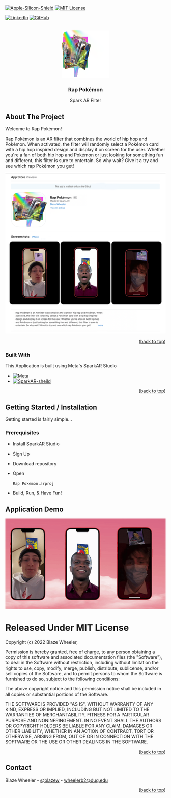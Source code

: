 
<!-- Improved compatibility of back to top link: See: https://github.com/othneildrew/Best-README-Template/pull/73 -->
<a name="readme-top"></a>



<!-- PROJECT SHIELDS -->
<!--
*** I'm using markdown "reference style" links for readability.
*** Reference links are enclosed in brackets [ ] instead of parentheses ( ).
*** See the bottom of this document for the declaration of the reference variables
*** for contributors-url, forks-url, etc. This is an optional, concise syntax you may use.
*** https://www.markdownguide.org/basic-syntax/#reference-style-links
-->
[![Apple-Silicon-Shield]][Apple-Silicon-Shield-url]
[![MIT License][license-shield]][license-url]


[![LinkedIn][linkedin-shield]][linkedin-url]
[![GitHub][GitHub-shield]][GitHub-url]



<!-- PROJECT LOGO -->
<br />
<div align="center">
  <a href="https://github.com/BlazeWheeler/Swift_Projects/">
    <img src="Images/RapPokemonIcon.png" alt="Logo" width="150" height="150">
  </a>

  <h3 align="center">Rap Pokémon</h3>

  <p align="center">
   Spark AR Filter
    <br />
    </div>





<!-- ABOUT THE PROJECT -->
## About The Project




Welcome to Rap Pokémon!

Rap Pokémon is an AR filter that combines the world of hip hop and Pokémon. When activated, the filter will randomly select a Pokémon card with a hip hop inspired design and display it on screen for the user. Whether you're a fan of both hip hop and Pokémon or just looking for something fun and different, this filter is sure to entertain. So why wait? Give it a try and see which rap Pokémon you get!


![App Preview](Images/AppPreview.png)



<p align="right">(<a href="#readme-top">back to top</a>)</p>



### Built With

This Application is built using Meta's SparkAR Studio

* [![Meta][Meta-sheild]][Meta-url]
* [![SparkAR-sheild][SparkAR-sheild]][SparkAR-url]


<p align="right">(<a href="#readme-top">back to top</a>)</p>



<!-- GETTING STARTED -->
## Getting Started / Installation

Getting started is fairly simple...

### Prerequisites


* Install SparkAR Studio
* Sign Up
* Download repository 
* Open 
  ```sh
  Rap Pokemon.arproj

  ```


* Build, Run, & Have Fun!


<!-- Demo -->
## Application Demo
![App Preview](Images/AppPreview.gif)

 



<!-- LICENSE -->



# Released Under MIT License

Copyright (c) 2022 Blaze Wheeler,

Permission is hereby granted, free of charge, to any person
obtaining a copy of this software and associated documentation
files (the "Software"), to deal in the Software without
restriction, including without limitation the rights to use,
copy, modify, merge, publish, distribute, sublicense, and/or sell
copies of the Software, and to permit persons to whom the
Software is furnished to do so, subject to the following
conditions:

The above copyright notice and this permission notice shall be
included in all copies or substantial portions of the Software.

THE SOFTWARE IS PROVIDED "AS IS", WITHOUT WARRANTY OF ANY KIND,
EXPRESS OR IMPLIED, INCLUDING BUT NOT LIMITED TO THE WARRANTIES
OF MERCHANTABILITY, FITNESS FOR A PARTICULAR PURPOSE AND
NONINFRINGEMENT. IN NO EVENT SHALL THE AUTHORS OR COPYRIGHT
HOLDERS BE LIABLE FOR ANY CLAIM, DAMAGES OR OTHER LIABILITY,
WHETHER IN AN ACTION OF CONTRACT, TORT OR OTHERWISE, ARISING
FROM, OUT OF OR IN CONNECTION WITH THE SOFTWARE OR THE USE OR
OTHER DEALINGS IN THE SOFTWARE.
<p align="right">(<a href="#readme-top">back to top</a>)</p>



<!-- CONTACT -->
## Contact

Blaze Wheeler - [@blazew](https://www.instagram.com/blazew/) - wheelerb2@duq.edu



<p align="right">(<a href="#readme-top">back to top</a>)</p>







<!-- MARKDOWN LINKS & IMAGES -->
<!-- https://www.markdownguide.org/basic-syntax/#reference-style-links -->



[Apple-License]: https://img.shields.io/badge/LICENSE-ASPL-999999?style=for-the-badge&logo=apple&logoColor=white
[Apple-License-url]: https://opensource.apple.com/apsl/
[Apple-Silicon-Shield]: https://img.shields.io/badge/Apple-Silicon_M2-999999?style=for-the-badge&logo=apple&logoColor=white
[Apple-Silicon-Shield-url]: https://support.apple.com/en-us/HT211814

[license-shield]: https://img.shields.io/github/license/othneildrew/Best-README-Template.svg?style=for-the-badge
[license-url]: https://www.mit.edu/~amini/LICENSE.md
[linkedin-shield]: https://img.shields.io/badge/-LinkedIn-black.svg?style=for-the-badge&logo=linkedin&colorB=555

[linkedin-url]:https://www.linkedin.com/in/blaze-wheeler-8306a2223/
[GitHub-shield]: 	https://img.shields.io/badge/GitHub-100000?style=for-the-badge&logo=github&logoColor=white
[GitHub-url]: https://github.com/blazeWheeler

[SparkAR-sheild]: https://img.shields.io/badge/Spark%20AR-FF5C83.svg?style=for-the-badge&logo=Spark-AR&logoColor=white
[SparkAR-url]: https://sparkar.facebook.com/ar-studio/

[Meta-sheild]: https://img.shields.io/badge/Meta-0467DF.svg?style=for-the-badge&logo=Meta&logoColor=white
[Meta-url]: https://img.shields.io/badge/Meta-0467DF.svg?style=for-the-badge&logo=Meta&logoColor=white
